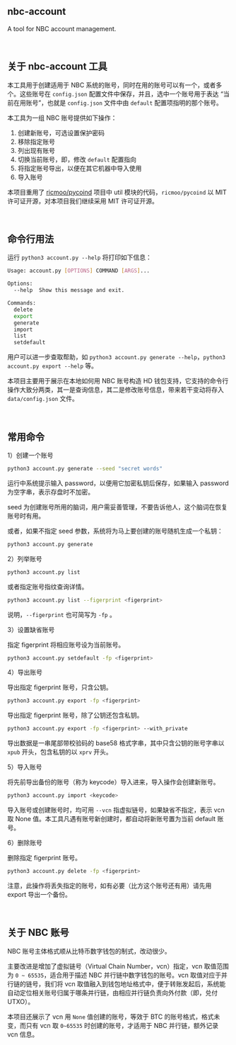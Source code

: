 nbc-account
----------------

A tool for NBC account management.

&nbsp;

## 关于 nbc-account 工具

本工具用于创建适用于 NBC 系统的账号，同时在用的账号可以有一个，或者多个。这些账号在 `config.json` 配置文件中保存，并且，选中一个账号用于表达 “当前在用账号”，也就是 `config.json` 文件中由 `default` 配置项指明的那个账号。

本工具为一组 NBC 账号提供如下操作：

1. 创建新账号，可选设置保护密码
2. 移除指定账号
3. 列出现有账号
4. 切换当前账号，即，修改 `default` 配置指向
5. 将指定账号导出，以便在其它机器中导入使用
6. 导入账号

本项目重用了 [ricmoo/pycoind](https://github.com/ricmoo/pycoind) 项目中 util 模块的代码，`ricmoo/pycoind` 以 MIT 许可证开源，对本项目我们继续采用 MIT 许可证开源。

&nbsp;

## 命令行用法

运行 `python3 account.py --help` 将打印如下信息：

``` bash
Usage: account.py [OPTIONS] COMMAND [ARGS]...

Options:
  --help  Show this message and exit.

Commands:
  delete
  export
  generate
  import
  list
  setdefault
```

用户可以进一步查取帮助，如 `python3 account.py generate --help`，`python3 account.py export --help` 等。

本项目主要用于展示在本地如何用 NBC 账号构造 HD 钱包支持，它支持的命令行操作大致分两类，其一是查询信息，其二是修改账号信息，带来若干变动将存入 `data/config.json` 文件。

&nbsp;

## 常用命令

1）创建一个账号

``` bash
python3 account.py generate --seed "secret words"
```

运行中系统提示输入 password，以便用它加密私钥后保存，如果输入 password 为空字串，表示存盘时不加密。

seed 为创建账号所用的脑词，用户需妥善管理，不要告诉他人，这个脑词在恢复账号时有用。

或者，如果不指定 seed 参数，系统将为马上要创建的账号随机生成一个私钥：

``` bash
python3 account.py generate
```

2）列举账号

``` bash
python3 account.py list
```

或者指定账号指纹查询详情。

``` bash
python3 account.py list --figerprint <figerprint>
```

说明，`--figerprint` 也可简写为 `-fp` 。

3）设置缺省账号

指定 figerprint 将相应账号设为当前账号。

``` bash
python3 account.py setdefault -fp <figerprint>
```

4）导出账号

导出指定 figerprint 账号，只含公钥。

``` bash
python3 account.py export -fp <figerprint>
```

导出指定 figerprint 账号，除了公钥还包含私钥。

``` bash
python3 account.py export -fp <figerprint> --with_private
```

导出数据是一串尾部带校验码的 base58 格式字串，其中只含公钥的账号字串以 `xpub` 开头，包含私钥的以 `xprv` 开头。 

5）导入账号

将先前导出备份的账号（称为 keycode）导入进来，导入操作会创建新账号。

``` bash
python3 account.py import <keycode>
```

导入账号或创建账号时，均可用 `--vcn` 指虚拟链号，如果缺省不指定，表示 vcn 取 None 值。本工具凡遇有账号新创建时，都自动将新账号置为当前 default 账号。

6）删除账号

删除指定 figerprint 账号。

``` bash
python3 account.py delete -fp <figerprint>
```

注意，此操作将丢失指定的账号，如有必要（比方这个账号还有用）请先用 export 导出一个备份。

&nbsp;

## 关于 NBC 账号

NBC 账号主体格式顺从比特币数字钱包的制式，改动很少。

主要改进是增加了虚拟链号（Virtual Chain Number，vcn）指定，vcn 取值范围为 `0 ~ 65535`，适合用于描述 NBC 并行链中数字钱包的账号。vcn 取值对应于并行链的链号，我们将 vcn 取值融入到钱包地址格式中，便于转账发起后，系统能自动定位相关账号归属于哪条并行链，由相应并行链负责向外付款（即，兑付 UTXO）。

本项目还展示了 vcn 用 `None` 值创建的账号，等效于 BTC 的账号格式，格式未变，而只有 vcn 取 `0~65535` 时创建的账号，才适用于 NBC 并行链，额外记录 vcn 信息。

&nbsp;
